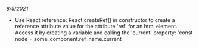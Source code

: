 *8/5/2021*
- Use React reference: React.createRef() in constructor to create a reference attribute value for the attribute 'ref' for an html element. Access it by creating a variable and calling the 'current' property: 'const node = some_component.ref_name.current